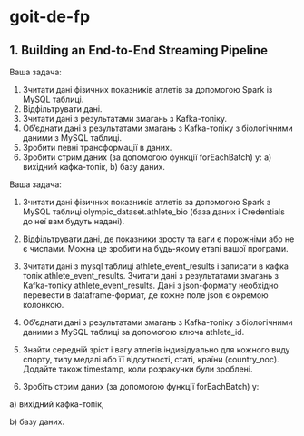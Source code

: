 # goit-de-fp


## 1. Building an End-to-End Streaming Pipeline 

Ваша задача:
1. Зчитати дані фізичних показників атлетів за допомогою Spark із MySQL таблиці.
2. Відфільтрувати дані.
3. Зчитати дані з результатами змагань з Kafka-топіку.
4. Об’єднати дані з результатами змагань з Kafka-топіку з біологічними даними з MySQL таблиці.
5. Зробити певні трансформації в даних.
6. Зробити стрим даних (за допомогою функції forEachBatch) у:
    а) вихідний кафка-топік,
    b) базу даних.

Ваша задача:

1. Зчитати дані фізичних показників атлетів за допомогою Spark з MySQL таблиці olympic_dataset.athlete_bio (база даних і Credentials до неї вам будуть надані).

2. Відфільтрувати дані, де показники зросту та ваги є порожніми або не є числами. Можна це зробити на будь-якому етапі вашої програми.

3. Зчитати дані з mysql таблиці athlete_event_results і записати в кафка топік athlete_event_results. Зчитати дані з результатами змагань з Kafka-топіку athlete_event_results. Дані з json-формату необхідно перевести в dataframe-формат, де кожне поле json є окремою колонкою.

4. Об’єднати дані з результатами змагань з Kafka-топіку з біологічними даними з MySQL таблиці за допомогою ключа athlete_id.

5. Знайти середній зріст і вагу атлетів індивідуально для кожного виду спорту, типу медалі або її відсутності, статі, країни (country_noc). Додайте також timestamp, коли розрахунки були зроблені.

6. Зробіть стрим даних (за допомогою функції forEachBatch) у:

а) вихідний кафка-топік,

b) базу даних.